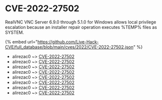 # CVE-2022-27502

RealVNC VNC Server 6.9.0 through 5.1.0 for Windows allows local privilege escalation because an installer repair operation executes %TEMP% files as SYSTEM.

{% embed url="https://github.com/Live-Hack-CVE/full_database/blob/main/cves/2022/CVE-2022-27502.json" %}


* alirezac0 ~> [CVE-2022-27502](https://www.alice-snow.ru/2022/database/cve-2022-27502/cve-2022-27502-alirezac0)
* alirezac0 ~> [CVE-2022-27502](https://www.alice-snow.ru/2022/database/cve-2022-27502/cve-2022-27502-alirezac0)
* alirezac0 ~> [CVE-2022-27502](https://www.alice-snow.ru/2022/database/cve-2022-27502/cve-2022-27502-alirezac0)
* alirezac0 ~> [CVE-2022-27502](https://www.alice-snow.ru/2022/database/cve-2022-27502/cve-2022-27502-alirezac0)
* alirezac0 ~> [CVE-2022-27502](https://www.alice-snow.ru/2022/database/cve-2022-27502/cve-2022-27502-alirezac0)
* alirezac0 ~> [CVE-2022-27502](https://www.alice-snow.ru/2022/database/cve-2022-27502/cve-2022-27502-alirezac0)
* alirezac0 ~> [CVE-2022-27502](https://www.alice-snow.ru/2022/database/cve-2022-27502/cve-2022-27502-alirezac0)
* alirezac0 ~> [CVE-2022-27502](https://www.alice-snow.ru/2022/database/cve-2022-27502/cve-2022-27502-alirezac0)